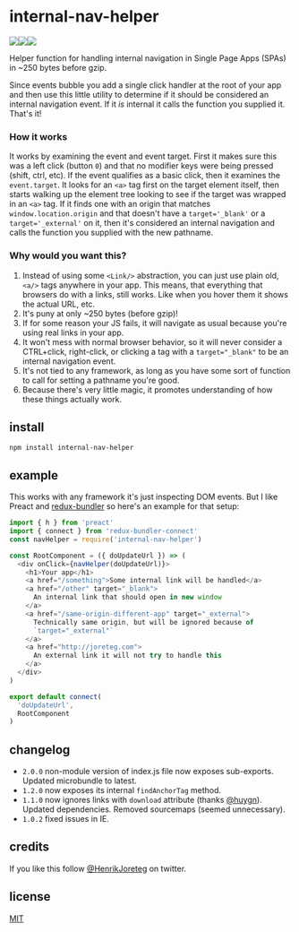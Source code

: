 # internal-nav-helper

![](https://img.shields.io/npm/dm/internal-nav-helper.svg)![](https://img.shields.io/npm/v/internal-nav-helper.svg)![](https://img.shields.io/npm/l/internal-nav-helper.svg)

Helper function for handling internal navigation in Single Page Apps (SPAs) in ~250 bytes before gzip.

Since events bubble you add a single click handler at the root of your app and then use this little utility to determine if it should be considered an internal navigation event. If it _is_ internal it calls the function you supplied it. That's it!

### How it works

It works by examining the event and event target. First it makes sure this was a left click (button `0`) and that no modifier keys were being pressed (shift, ctrl, etc). If the event qualifies as a basic click, then it examines the `event.target`. It looks for an `<a>` tag first on the target element itself, then starts walking up the element tree looking to see if the target was wrapped in an `<a>` tag. If it finds one with an origin that matches `window.location.origin` and that doesn't have a `target='_blank'` or a `target='_external'` on it, then it's considered an internal navigation and calls the function you supplied with the new pathname.

### Why would you want this?

1. Instead of using some `<Link/>` abstraction, you can just use plain old, `<a/>` tags anywhere in your app. This means, that everything that browsers do with a links, still works. Like when you hover them it shows the actual URL, etc.
2. It's puny at only ~250 bytes (before gzip)!
3. If for some reason your JS fails, it will navigate as usual because you're using real links in your app.
4. It won't mess with normal browser behavior, so it will never consider a CTRL+click, right-click, or clicking a tag with a `target="_blank"` to be an internal navigation event.
5. It's not tied to any framework, as long as you have some sort of function to call for setting a pathname you're good.
6. Because there's very little magic, it promotes understanding of how these things actually work.

## install

```
npm install internal-nav-helper
```

## example

This works with any framework it's just inspecting DOM events. But I like Preact and [redux-bundler](https://github.com/henrikjoreteg/redux-bundler) so here's an example for that setup:

```js
import { h } from 'preact'
import { connect } from 'redux-bundler-connect'
const navHelper = require('internal-nav-helper')

const RootComponent = ({ doUpdateUrl }) => (
  <div onClick={navHelper(doUpdateUrl)}>
    <h1>Your app</h1>
    <a href="/something">Some internal link will be handled</a>
    <a href="/other" target="_blank">
      An internal link that should open in new window
    </a>
    <a href="/same-origin-different-app" target="_external">
      Technically same origin, but will be ignored because of
      `target="_external"`
    </a>
    <a href="http://joreteg.com">
      An external link it will not try to handle this
    </a>
  </div>
)

export default connect(
  'doUpdateUrl',
  RootComponent
)
```

## changelog

- `2.0.0` non-module version of index.js file now exposes sub-exports. Updated microbundle to latest.
- `1.2.0` now exposes its internal `findAnchorTag` method.
- `1.1.0` now ignores links with `download` attribute (thanks [@huygn](https://github.com/huygn)). Updated dependencies. Removed sourcemaps (seemed unnecessary).
- `1.0.2` fixed issues in IE.

## credits

If you like this follow [@HenrikJoreteg](http://twitter.com/henrikjoreteg) on twitter.

## license

[MIT](http://mit.joreteg.com/)
